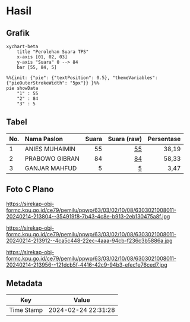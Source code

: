 # Hasil

## Grafik

```mermaid
xychart-beta
    title "Perolehan Suara TPS"
    x-axis [01, 02, 03]
    y-axis "Suara" 0 --> 84
    bar [55, 84, 5]
```

```mermaid
%%{init: {"pie": {"textPosition": 0.5}, "themeVariables": {"pieOuterStrokeWidth": "5px"}} }%%
pie showData
    "1" : 55
    "2" : 84
    "3" : 5
```

## Tabel

| No. | Nama Paslon    | Suara | Suara (raw) | Persentase |
|:--- |:-------------- | -----:| -----------:| ----------:|
| 1   | ANIES MUHAIMIN | 55    | [55][p-1]   | 38,19      |
| 2   | PRABOWO GIBRAN | 84    | [84][p-2]   | 58,33      |
| 3   | GANJAR MAHFUD  | 5     | [5][p-3]    | 3,47       |


[p-1]: https://github.com/gigit-pemilu/pemilu-2024/blob/main/pilpres/hitung-suara/sub/63-kalimantan-selatan/sub/03-banjar/sub/02-kertak-hanyar/sub/1008-manarap-lama/sub/011-tps/sub/paslon-1.txt
[p-2]: https://github.com/gigit-pemilu/pemilu-2024/blob/main/pilpres/hitung-suara/sub/63-kalimantan-selatan/sub/03-banjar/sub/02-kertak-hanyar/sub/1008-manarap-lama/sub/011-tps/sub/paslon-2.txt
[p-3]: https://github.com/gigit-pemilu/pemilu-2024/blob/main/pilpres/hitung-suara/sub/63-kalimantan-selatan/sub/03-banjar/sub/02-kertak-hanyar/sub/1008-manarap-lama/sub/011-tps/sub/paslon-3.txt

## Foto C Plano

https://sirekap-obj-formc.kpu.go.id/ce79/pemilu/ppwp/63/03/02/10/08/6303021008011-20240214-213804--354919f8-7b43-4c8e-b913-2eb130475a8f.jpg

https://sirekap-obj-formc.kpu.go.id/ce79/pemilu/ppwp/63/03/02/10/08/6303021008011-20240214-213912--4ca5c448-22ec-4aaa-94cb-f236c3b5886a.jpg

https://sirekap-obj-formc.kpu.go.id/ce79/pemilu/ppwp/63/03/02/10/08/6303021008011-20240214-213956--121dcb5f-4416-42c9-94b3-efec1e76ced7.jpg


## Metadata

| Key        | Value               |
| ---------- | ------------------- |
| Time Stamp | 2024-02-24 22:31:28 |



